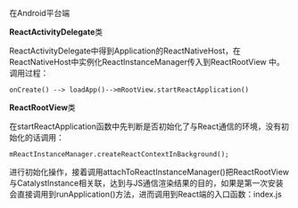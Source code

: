 在Android平台端

**ReactActivityDelegate**类

ReactActivityDelegate中得到Application的ReactNativeHost，在ReactNativeHost中实例化ReactInstanceManager传入到ReactRootView 中。调用过程：

`onCreate() --> loadApp()-->mRootView.startReactApplication()` 

**ReactRootView**类

在startReactApplication函数中先判断是否初始化了与React通信的环境，没有初始化的话调用：

`mReactInstanceManager.createReactContextInBackground();` 

进行初始化操作，接着调用attachToReactInstanceManager()把ReactRootView与CatalystInstance相关联，达到与JS通信渲染结果的目的，如果是第一次安装会直接调用到runApplication()方法，进而调用到React端的入口函数：index.js

